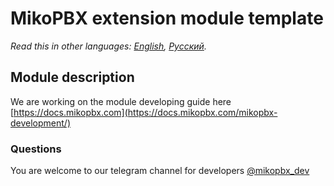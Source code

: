 # MikoPBX extension module template #

*Read this in other languages: [English](README.md), [Русский](readme.ru.md).*

## Module description ##

We are working on the module developing guide here [https://docs.mikopbx.com](https://docs.mikopbx.com/mikopbx-development/)


### Questions ###
You are welcome to our telegram channel for developers [@mikopbx_dev](https://t.me/joinchat/AAPn5xSqZIpQnNnCAa3bBw)
